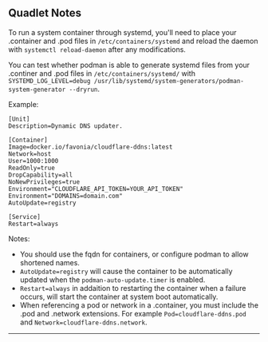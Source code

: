 ## Quadlet Notes

To run a system container through systemd, you'll need to place your .container and .pod files in `/etc/containers/systemd` and reload the daemon with `systemctl reload-daemon` after any modifications.

You can test whether podman is able to generate systemd files from your .continer and .pod files in `/etc/containers/systemd/` with `SYSTEMD_LOG_LEVEL=debug /usr/lib/systemd/system-generators/podman-system-generator --dryrun`.

Example:
```
[Unit]
Description=Dynamic DNS updater.

[Container]
Image=docker.io/favonia/cloudflare-ddns:latest
Network=host
User=1000:1000
ReadOnly=true
DropCapability=all
NoNewPrivileges=true
Environment="CLOUDFLARE_API_TOKEN=YOUR_API_TOKEN"
Environment="DOMAINS=domain.com"
AutoUpdate=registry

[Service]
Restart=always
```
Notes:
- You should use the fqdn for containers, or configure podman to allow shortened names.
- `AutoUpdate=registry` will cause the container to be automatically updated when the `podman-auto-update.timer` is enabled.
- `Restart=always` in addaition to restarting the container when a failure occurs, will start the container at system boot automatically.
- When referencing a pod or network in a .container, you must include the .pod and .network extensions. For example `Pod=cloudflare-ddns.pod` and `Network=cloudflare-ddns.network`.

---